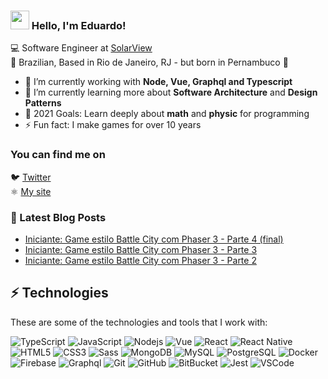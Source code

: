 ### <img src="https://media.giphy.com/media/hvRJCLFzcasrR4ia7z/giphy.gif" width="30px"> Hello, I'm Eduardo!

💻 Software Engineer at [SolarView](https://solarview.com.br/) <br>
🏡 Brazilian, Based in Rio de Janeiro, RJ - but born in Pernambuco 🌅

- 🔭 I’m currently working with **Node, Vue, Graphql and Typescript**
- 🌱 I’m currently learning more about **Software Architecture** and **Design Patterns**
- 🥅 2021 Goals: Learn deeply about **math** and **physic** for programming
- ⚡ Fun fact: I make games for over 10 years

### You can find me on

🐦 [Twitter](https://bit.ly/twitter-dantasdev) <br>
⚛️ [My site](https://bit.ly/dantasdev) <br>

### 📕 Latest Blog Posts

<!-- BLOG:START -->
- [Iniciante: Game estilo Battle City com Phaser 3 - Parte 4 (final)](https://blog.dantasdev.com/iniciante-game-estilo-battle-city-com-phaser-3-parte-4-final/)
- [Iniciante: Game estilo Battle City com Phaser 3 - Parte 3](https://blog.dantasdev.com/iniciante-game-estilo-battle-city-com-phaser-3-parte-3/)
- [Iniciante: Game estilo Battle City com Phaser 3 - Parte 2](https://blog.dantasdev.com/iniciante-game-estilo-battle-city-com-phaser-3-parte-2/)
<!-- BLOG:END -->

## ⚡ Technologies

These are some of the technologies and tools that I work with:

![TypeScript](https://img.shields.io/badge/-TypeScript-007ACC?style=flat-square&logo=typescript)
![JavaScript](https://img.shields.io/badge/-JavaScript-black?style=flat-square&logo=javascript)
![Nodejs](https://img.shields.io/badge/-Nodejs-339933?style=flat-square&logo=Node.js&logoColor=white)
![Vue](https://img.shields.io/badge/-Vue-339933?style=flat-square&logo=Vue.js&logoColor=white)
![React](https://img.shields.io/badge/-React-61dafb?style=flat-square&logo=React&logoColor=white)
![React Native](https://img.shields.io/badge/-React%20Native-7159c1?style=flat-square&logo=React&logoColor=white)
![HTML5](https://img.shields.io/badge/-HTML5-E34F26?style=flat-square&logo=html5&logoColor=white)
![CSS3](https://img.shields.io/badge/-CSS3-1572B6?style=flat-square&logo=css3)
![Sass](https://img.shields.io/badge/-Sass-CC6699?style=flat-square&logo=sass&logoColor=white)
![MongoDB](https://img.shields.io/badge/-MongoDB-black?style=flat-square&logo=mongodb)
![MySQL](https://img.shields.io/badge/-MySQL-4479A1?style=flat-square&logo=mysql&logoColor=white)
![PostgreSQL](https://img.shields.io/badge/-PostgreSQL-336791?style=flat-square&logo=postgresql&logoColor=white)
![Docker](https://img.shields.io/badge/-Docker-2496ED?style=flat-square&logo=docker&logoColor=white)
![Firebase](https://img.shields.io/badge/Firebase-FFCA28?style=flat-square&logo=firebase&logoColor=white)
![Graphql](https://img.shields.io/badge/-Grapqhl-D64292?style=flat-square&logo=Graphql&logoColor=white)
![Git](https://img.shields.io/badge/-Git-black?style=flat-square&logo=git)
![GitHub](https://img.shields.io/badge/-GitHub-181717?style=flat-square&logo=github)
![BitBucket](https://img.shields.io/badge/-BitBucket-darkblue?style=flat-square&logo=bitbucket)
![Jest](https://img.shields.io/badge/-Jest-f00?style=flat-square&logo=jest&logoColor=white)
![VSCode](https://img.shields.io/badge/-VSCode-007ACC?style=flat-square&logo=visual-studio-code&logoColor=white)
